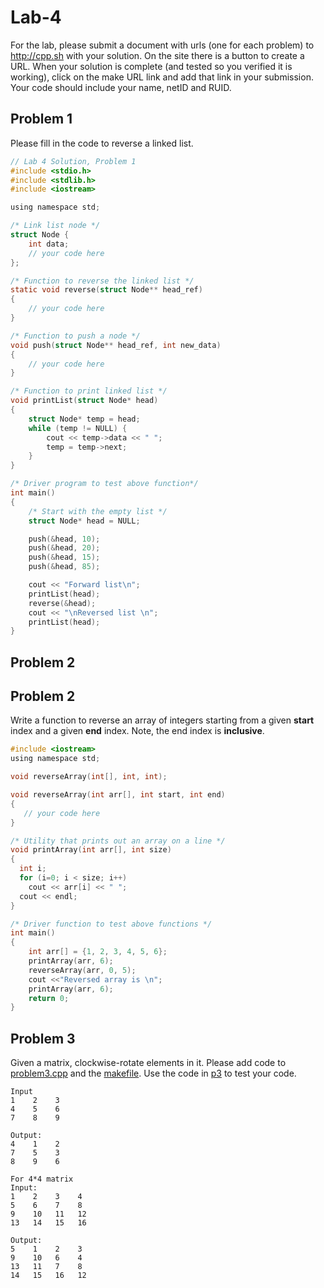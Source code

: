 # Lab-4
For the lab, please submit a document with urls (one for each problem) to http://cpp.sh with your solution. On the site there is a button to create a URL. When your solution is complete (and tested so you verified it is working), click on the make URL link and add that link in your submission. Your code should include your name, netID and RUID.


## Problem 1

Please fill in the code to reverse a linked list.

```C
// Lab 4 Solution, Problem 1
#include <stdio.h> 
#include <stdlib.h> 
#include <iostream>

using namespace std;

/* Link list node */
struct Node { 
	int data; 
	// your code here
}; 

/* Function to reverse the linked list */
static void reverse(struct Node** head_ref) 
{ 
	// your code here 
} 

/* Function to push a node */
void push(struct Node** head_ref, int new_data) 
{ 
	// your code here 
} 

/* Function to print linked list */
void printList(struct Node* head) 
{ 
	struct Node* temp = head; 
	while (temp != NULL) { 
		cout << temp->data << " "; 
		temp = temp->next; 
	} 
} 

/* Driver program to test above function*/
int main() 
{ 
	/* Start with the empty list */
	struct Node* head = NULL; 

	push(&head, 10); 
	push(&head, 20); 
	push(&head, 15); 
	push(&head, 85); 

	cout << "Forward list\n"; 
	printList(head); 
	reverse(&head); 
	cout << "\nReversed list \n"; 
	printList(head); 
} 
```

## Problem 2

## Problem 2

Write a function to reverse an array of integers starting from a given **start** index and a given **end** index.  Note, the end index is **inclusive**.  

```C
#include <iostream>
using namespace std;

void reverseArray(int[], int, int);

void reverseArray(int arr[], int start, int end) 
{ 
   // your code here    
}

/* Utility that prints out an array on a line */
void printArray(int arr[], int size)
{
  int i;
  for (i=0; i < size; i++)
    cout << arr[i] << " ";
  cout << endl;
}

/* Driver function to test above functions */
int main()
{
    int arr[] = {1, 2, 3, 4, 5, 6};
    printArray(arr, 6);
    reverseArray(arr, 0, 5);
    cout <<"Reversed array is \n";
    printArray(arr, 6);
    return 0;
}
```


## Problem 3

Given a matrix, clockwise-rotate elements in it.  Please add code to [problem3.cpp](https://github.com/jortizcs/Rutgers-PM1/blob/master/2020/lab4/p3/problem3.cpp) and the [makefile](https://github.com/jortizcs/Rutgers-PM1/blob/master/2020/lab4/p3/makefile).  Use the code in [p3](https://github.com/jortizcs/Rutgers-PM1/tree/master/2020/lab4/p3) to test your code.

```
Input
1    2    3
4    5    6
7    8    9

Output:
4    1    2
7    5    3
8    9    6

For 4*4 matrix
Input:
1    2    3    4    
5    6    7    8
9    10   11   12
13   14   15   16

Output:
5    1    2    3
9    10   6    4
13   11   7    8
14   15   16   12
```
